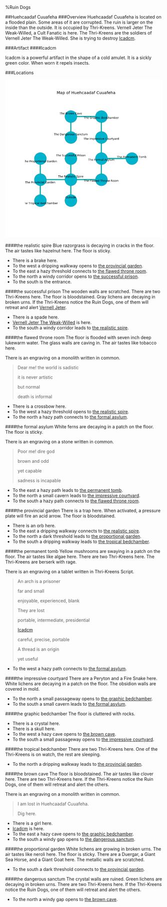 %Ruin Dogs

##Huehcaadaf Cuuafeha
###Overview
Huehcaadaf Cuuafeha is located on a flooded plain. Some areas of it are corrupted. The ruin is larger on the inside than the outside. It is occupied by Thri-Kreens. <a name="Vernell-Jeter-The-Weak-Willed"></a>Vernell Jeter The Weak-Willed, a Cult Fanatic is here. The Thri-Kreens are the soldiers of Vernell Jeter The Weak-Willed. She  is trying to destroy [Icadcm](#Icadcm). 



###Artifact
####<a name="Icadcm"></a>Icadcm


Icadcm is a powerful artifact in the shape of a cold amulet. It is a sickly green color. When worn it repels insects. 





###Locations


![](../v2/images/Huehcaadaf-Cuuafeha.png)

####<a name="the-realistic-spire"></a>the realistic spire
Blue razorgrass is decaying in cracks in the floor. The air tastes like hazelnut here. The floor is sticky. 



* There is a brake here.
* To the west a dripping walkway opens to [the provincial garden](#the-provincial-garden).
* To the east a hazy threshold connects to [the flawed throne room](#the-flawed-throne-room).
* To the north a windy corridor opens to [the successful prison](#the-successful-prison).
* To the south is the entrance.


####<a name="the-successful-prison"></a>the successful prison
The wooden walls are scratched. There are two Thri-Kreens here. The floor is bloodstained. Gray lichens are decaying in broken urns. If the Thri-Kreens notice the Ruin Dogs, one of them will retreat and alert [Vernell Jeter](#Vernell-Jeter). 



* There is a spade here.
* [Vernell Jeter The Weak-Willed](#Vernell-Jeter-The-Weak-Willed) is here.
* To the south a windy corridor leads to [the realistic spire](#the-realistic-spire).


####<a name="the-flawed-throne-room"></a>the flawed throne room
The floor is flooded with seven inch deep lukewarm water. The glass walls are caving in. The air tastes like tobacco here. 

There is an engraving on a monolith written in common. 

> Dear me! the world is sadistic
>
> it is never artistic
>
> but normal
>
> death is informal
>


* There is a crossbow here.
* To the west a hazy threshold opens to [the realistic spire](#the-realistic-spire).
* To the north a hazy path connects to [the formal asylum](#the-formal-asylum).


####<a name="the-formal-asylum"></a>the formal asylum
White ferns are decaying in a patch on the floor. The floor is sticky. 

There is an engraving on a stone written in common. 

> Poor me! dire god
>
> brown and odd
>
> yet capable
>
> sadness is incapable
>


* To the east a hazy path leads to [the permanent tomb](#the-permanent-tomb).
* To the north a small cavern leads to [the impressive courtyard](#the-impressive-courtyard).
* To the south a hazy path connects to [the flawed throne room](#the-flawed-throne-room).


####<a name="the-provincial-garden"></a>the provincial garden
There is a trap here. When activated, a pressure plate will fire an acid arrow. The floor is bloodstained. 



* There is an orb here.
* To the east a dripping walkway connects to [the realistic spire](#the-realistic-spire).
* To the north a dark threshold leads to [the proportional garden](#the-proportional-garden).
* To the south a dripping walkway leads to [the tropical bedchamber](#the-tropical-bedchamber).


####<a name="the-permanent-tomb"></a>the permanent tomb
Yellow mushrooms are swaying in a patch on the floor. The air tastes like algae here. There are two Thri-Kreens here. The Thri-Kreens are berserk with rage. 

There is an engraving on a tablet written in Thri-Kreens Script. 

> An arch is a prisoner
>
> far and small
>
> enjoyable, experienced, blank
>
> They are lost
>
> portable, intermediate, presidential
>
> [Icadcm](#Icadcm)
>
> careful, precise, portable
>
> A thread is an origin
>
> yet useful
>


* To the west a hazy path connects to [the formal asylum](#the-formal-asylum).


####<a name="the-impressive-courtyard"></a>the impressive courtyard
There are a Peryton and a Fire Snake here. White lichens are decaying in a patch on the floor. The obsidion walls are covered in mold. 



* To the north a small passageway opens to [the graphic bedchamber](#the-graphic-bedchamber).
* To the south a small cavern leads to [the formal asylum](#the-formal-asylum).


####<a name="the-graphic-bedchamber"></a>the graphic bedchamber
The floor is cluttered with rocks. 



* There is a crystal here.
* There is a skull here.
* To the west a hazy cave opens to [the brown cave](#the-brown-cave).
* To the south a small passageway opens to [the impressive courtyard](#the-impressive-courtyard).


####<a name="the-tropical-bedchamber"></a>the tropical bedchamber
There are two Thri-Kreens here. One of the Thri-Kreens is on watch, the rest are sleeping. 



* To the north a dripping walkway leads to [the provincial garden](#the-provincial-garden).


####<a name="the-brown-cave"></a>the brown cave
The floor is bloodstained. The air tastes like clover here. There are two Thri-Kreens here. If the Thri-Kreens notice the Ruin Dogs, one of them will retreat and alert the others. 

There is an engraving on a monolith written in common. 

> I am lost in Huehcaadaf Cuuafeha.
>
> Dig here.
>


* There is a girl here.
* [Icadcm](#Icadcm) is here.
* To the east a hazy cave opens to [the graphic bedchamber](#the-graphic-bedchamber).
* To the south a windy gap opens to [the dangerous sanctum](#the-dangerous-sanctum).


####<a name="the-proportional-garden"></a>the proportional garden
White lichens are growing in broken urns. The air tastes like neroli here. The floor is sticky. There are a Duergar, a Giant Sea Horse, and a Giant Goat here. The metallic walls are scratched. 



* To the south a dark threshold connects to [the provincial garden](#the-provincial-garden).


####<a name="the-dangerous-sanctum"></a>the dangerous sanctum
The crystal walls are ruined. Green lichens are decaying in broken urns. There are two Thri-Kreens here. If the Thri-Kreens notice the Ruin Dogs, one of them will retreat and alert the others. 



* To the north a windy gap opens to [the brown cave](#the-brown-cave).


